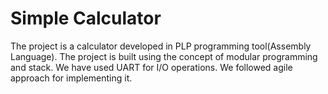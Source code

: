 # Simple Calculator

The project  is a calculator developed in PLP programming tool(Assembly Language). 
The project is built using the concept of modular programming and stack. We have used UART for I/O operations. 
We  followed agile approach for implementing it.
